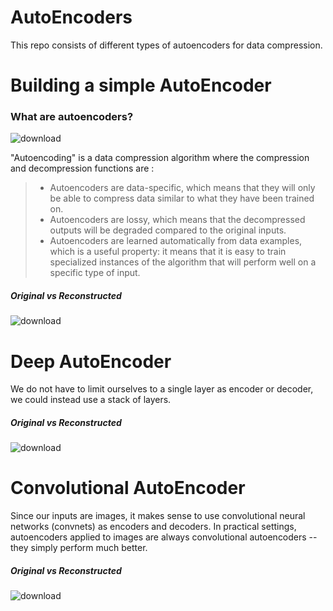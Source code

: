 # AutoEncoders
This repo consists of different types of autoencoders for data compression.
<h1> Building a simple AutoEncoder </h1>
<h3>What are autoencoders?</h3>

![download](https://user-images.githubusercontent.com/68855488/179143551-396f1b92-0ab2-465e-b873-52ec0665cce5.png)

"Autoencoding" is a data compression algorithm where the compression and decompression functions are :
> * Autoencoders are data-specific, which means that they will only be able to compress data similar to what they have been trained on.
> * Autoencoders are lossy, which means that the decompressed outputs will be degraded compared to the original inputs.
> * Autoencoders are learned automatically from data examples, which is a useful property: it means that it is easy to train specialized instances of the algorithm that will perform well on a specific type of input. 

<h5> Original vs Reconstructed </h5>

![download](https://user-images.githubusercontent.com/68855488/179143810-f11e6142-9f87-45a3-9f51-f76e2b20218a.png)

<h1>Deep AutoEncoder</h1>
We do not have to limit ourselves to a single layer as encoder or decoder, we could instead use a stack of layers.

<h5> Original vs Reconstructed </h5>

![download](https://user-images.githubusercontent.com/68855488/179144032-72404a09-48fd-4145-9056-06eb523b272f.png)

<h1>Convolutional AutoEncoder</h1>
Since our inputs are images, it makes sense to use convolutional neural networks (convnets) as encoders and decoders. In practical settings, autoencoders applied to images are always convolutional autoencoders --they simply perform much better.

<h5> Original vs Reconstructed </h5>

![download](https://user-images.githubusercontent.com/68855488/179144361-b14395e6-10d4-407d-8d98-3b24f0c0f140.png)

